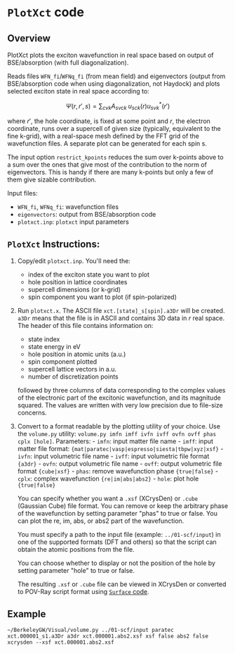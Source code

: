 # `PlotXct` code

## Overview

PlotXct plots the exciton wavefunction in real space based on output of
BSE/absorption (with full diagonalization).

Reads files `WFN_fi`/`WFNq_fi` (from mean field) and eigenvectors (output from
BSE/absorption code when using diagonalization, not Haydock) and plots selected
exciton state in real space according to:

$$
\Psi(r,r',s) = \sum_{cvk} A_{svck} \; u_{sck}(r) u_{svk}^*(r')
$$

where $r'$, the hole coordinate, is fixed at some point and $r$, the electron
coordinate, runs over a supercell of given size (typically, equivalent to the
fine k-grid), with a real-space mesh defined by the FFT grid of the
wavefunction files. A separate plot can be generated for each spin s.

<!---
An alternate approach is to project onto a Wannier function $|W_n\rangle$:

   $\Psi(r,n,s) = \sum_{cvk} A_{svck} \; u_{sck}(r) \langle u_{svk}| W_n\rangle$

Output is written in format suitable for Data Explorer (DX).
--->

The input option `restrict_kpoints` reduces the sum over k-points
above to a sum over the ones that give most of the contribution
to the norm of eigenvectors. This is handy if there are many k-points
but only a few of them give sizable contribution.

Input files:

- `WFN_fi`, `WFNq_fi`: wavefunction files
- `eigenvectors`:  output from BSE/absorption code
- `plotxct.inp`: `plotxct` input parameters
<!---
       (seedname.chk        checkpoint from Wannier90 code)
--->

## `PlotXct` Instructions:

1. Copy/edit `plotxct.inp`. You'll need the:
    - index of the exciton state you want to plot
    - hole position in lattice coordinates
    - supercell dimensions (or k-grid)
    - spin component you want to plot (if spin-polarized)

2. Run `plotxct.x`.  The ASCII file `xct.[state]_s[spin].a3Dr` will be created.
    `a3Dr` means that the file is in ASCII and contains 3D data in $r$ real
    space.  The header of this file contains information on:
    - state index
    - state energy in eV
    - hole position in atomic units (a.u.)
    - spin component plotted
    - supercell lattice vectors in a.u.
    - number of discretization points

    followed by three columns of data corresponding to the complex values of the
    electronic part of the excitonic wavefunction, and its magnitude squared.
    The values are written with very low precision due to file-size concerns.


3. Convert to a format readable by the plotting utility of your choice.  Use
     the `volume.py` utility:  `volume.py imfn imff ivfn ivff ovfn ovff phas
     cplx [hole]`. Parameters:
       - `imfn`: input matter file name
       - `imff`: input matter file format:
               `{mat|paratec|vasp|espresso|siesta|tbpw|xyz|xsf}`
       - `ivfn`: input volumetric file name
       - `ivff`: input volumetric file format `{a3dr}`
       - `ovfn`: output volumetric file name
       - `ovff`: output volumetric file format `{cube|xsf}`
       - `phas`: remove wavefunction phase `{true|false}`
       - `cplx`: complex wavefunction `{re|im|abs|abs2}`
       - `hole`: plot hole `{true|false}`

     You can specify whether you want a `.xsf` (XCrysDen) or `.cube` (Gaussian Cube)
     file format. You can remove or keep the arbitrary phase of the wavefunction
     by setting parameter "phas" to true or false. You can plot the re, im, abs,
     or abs2 part of the wavefunction.

     You must specify a path to the input file (example: `../01-scf/input`)
     in one of the supported formats (DFT and others) so that the script can
     obtain the atomic positions from the file.

     You can choose whether to display or not the position of the hole by setting
     parameter "hole" to true or false.

     The resulting `.xsf` or `.cube` file can be viewed in XCrysDen or converted to
     POV-Ray script format using [`Surface` code](surface.md).

## Example
```shell
~/BerkeleyGW/Visual/volume.py ../01-scf/input paratec xct.000001_s1.a3Dr a3dr xct.000001.abs2.xsf xsf false abs2 false
xcrysden --xsf xct.000001.abs2.xsf
```
